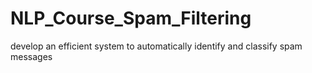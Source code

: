 # NLP_Course_Spam_Filtering
develop an efficient system to automatically identify and classify spam messages
